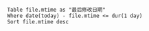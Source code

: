 
```dataview
Table file.mtime as "最后修改日期"
Where date(today) - file.mtime <= dur(1 day)
Sort file.mtime desc
```


